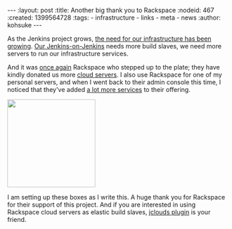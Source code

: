 --- :layout: post :title: Another big thank you to Rackspace :nodeid: 467 :created: 1399564728 :tags: - infrastructure - links - meta - news :author: kohsuke ---

As the Jenkins project grows, [the need for our infrastructure has been growing](https://jenkins-ci.org/content/come-join-infra-team). [Our Jenkins-on-Jenkins](https://ci.jenkins-ci.org/) needs more build slaves, we need more servers to run our infrastructure services.

And it was [once again](https://jenkins-ci.org/content/big-thanks-rackspace) Rackspace who stepped up to the plate; they have kindly donated us more [cloud servers](http://www.rackspace.com/cloud/servers/). I also use Rackspace for one of my personal servers, and when I went back to their admin console this time, I noticed that they've added [a lot more services](http://www.rackspace.com/cloud/) to their offering.

<img src="http://agentdero.cachefly.net/continuousblog/rackspace.jpg" width="200" height="200" />

I am setting up these boxes as I write this. A huge thank you for Rackspace for their support of this project. And if you are interested in using Rackspace cloud servers as elastic build slaves, [jclouds plugin](https://wiki.jenkins-ci.org/display/JENKINS/JClouds+Plugin) is your friend.
